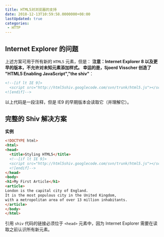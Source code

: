 ```yaml
---
title: HTML5对浏览器的支持
date: 2018-12-13T10:59:58.0000000+08:00
lastUpdated: true
categories:
 - HTTP
---
```


## **Internet Explorer 的问题**

上述方案可用于所有新的 `HTML5` 元素，但是：
**注意：**Internet Explorer 8 以及更早的版本，不允许对未知元素添加样式。
幸运的是，Sjoerd Visscher 创造了 "HTML5 Enabling JavaScript",**"the shiv"**：

```html
<!--[if lt IE 9]>
  <script src="http://html5shiv.googlecode.com/svn/trunk/html5.js"></script>
<![endif]-->
```

以上代码是一段注释，但是 IE9 的早期版本会读取它（并理解它）。

## **完整的 Shiv 解决方案**

**实例**

```html
<!DOCTYPE html>
<html>
<head>
  <title>Styling HTML5</title>
  <!--[if lt IE 9]>
  <script src="http://html5shiv.googlecode.com/svn/trunk/html5.js"></script>
  <![endif]-->
</head>
<body>
<h1>My First Article</h1>
<article>
London is the capital city of England. 
It is the most populous city in the United Kingdom, 
with a metropolitan area of over 13 million inhabitants.
</article>
</body>
</html>
```

引用 `shiv` 代码的链接必须位于 `<head>` 元素中，因为 Internet Explorer 需要在读取之前认识所有新元素。
